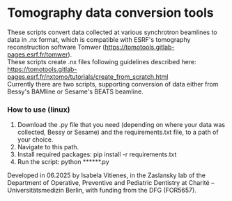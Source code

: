 # Tomography data conversion tools

These scripts convert data collected at various synchrotron beamlines to data in .nx format, which is compatible with ESRF's tomography reconstruction software Tomwer (https://tomotools.gitlab-pages.esrf.fr/tomwer). \
These scripts create .nx files following guidelines described here: https://tomotools.gitlab-pages.esrf.fr/nxtomo/tutorials/create_from_scratch.html \
Currently there are two scripts, supporting conversion of data either from Bessy's BAMline or Sesame's BEATS beamline. 

### How to use (linux) ###
1. Download the .py file that you need (depending on where your data was collected, Bessy or Sesame) and the requirements.txt file, to a path of your choice.
2. Navigate to this path.
3. Install required packages: pip install -r requirements.txt 
4. Run the script: python ******.py 


Developed in 06.2025 by Isabela Vitienes, in the Zaslansky lab of the Department of Operative, Preventive and Pediatric Dentistry at Charité – Universitätsmedizin Berlin, with funding from the DFG (FOR5657). 
